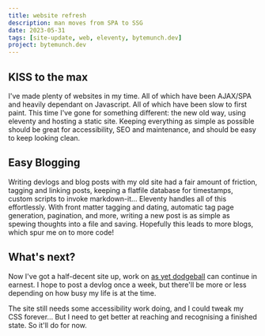 ```yaml
---
title: website refresh
description: man moves from SPA to SSG
date: 2023-05-31
tags: [site-update, web, eleventy, bytemunch.dev]
project: bytemunch.dev
---
```


## KISS to the max

I've made plenty of websites in my time. All of which have been AJAX/SPA and heavily dependant on Javascript. All of which have been slow to first paint. This time I've gone for something different: the new old way, using eleventy and hosting a static site. Keeping everything as simple as possible should be great for accessibility, SEO and maintenance, and should be easy to keep looking clean.

## Easy Blogging

Writing devlogs and blog posts with my old site had a fair amount of friction, tagging and linking posts, keeping a flatfile database for timestamps, custom scripts to invoke markdown-it... Eleventy handles all of this effortlessly. With front matter tagging and dating, automatic tag page generation, pagination, and more, writing a new post is as simple as spewing thoughts into a file and saving. Hopefully this leads to more blogs, which spur me on to more code!

## What's next?

Now I've got a half-decent site up, work on [as yet dodgeball](/projects/dodgeball/) can continue in earnest. I hope to post a devlog once a week, but there'll be more or less depending on how busy my life is at the time.

The site still needs some accessibility work doing, and I could tweak my CSS forever... But I need to get better at reaching and recognising a finished state. So it'll do for now.